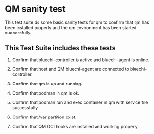 # QM sanity test

This test suite do some basic sanity tests for qm to confirm that qm has been installed properly and the qm environment has been started successfully.

## This Test Suite includes these tests

1. Confirm that bluechi-controller is active and bluechi-agent is online.

2. Confirm that host and QM bluechi-agent are connected to bluechi-controller.

3. Confirm that qm is up and running.

4. Confirm that podman in qm is ok.

5. Confirm that podman run and exec container in qm with service file successfully.

6. Confirm that /var partition exist.

7. Confirm that QM OCI hooks are installed and working properly.

